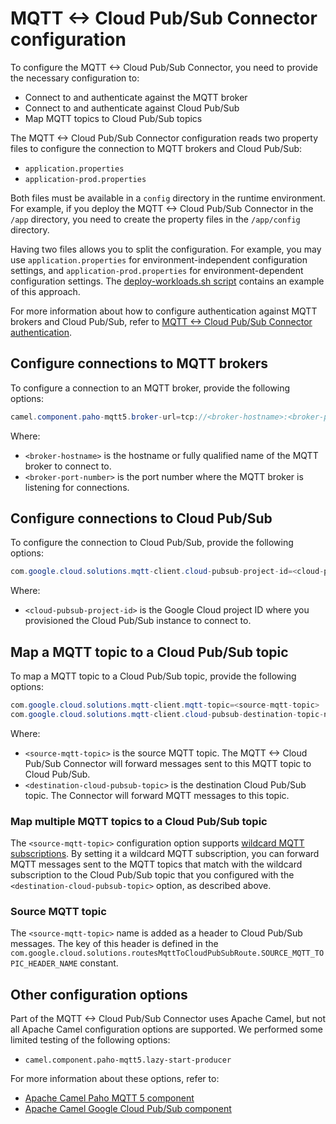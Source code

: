 # MQTT <-> Cloud Pub/Sub Connector configuration

To configure the MQTT <-> Cloud Pub/Sub Connector, you need to provide the necessary configuration
to:

- Connect to and authenticate against the MQTT broker
- Connect to and authenticate against Cloud Pub/Sub
- Map MQTT topics to Cloud Pub/Sub topics

The MQTT <-> Cloud Pub/Sub Connector configuration reads two property files to configure the
connection to MQTT brokers and Cloud Pub/Sub:

- `application.properties`
- `application-prod.properties`

Both files must be available in a `config` directory in the runtime environment. For example, if you
deploy the MQTT <-> Cloud Pub/Sub Connector in the `/app` directory, you need to create the property
files in the `/app/config` directory.

Having two files allows you to split the configuration. For example, you may use
`application.properties` for environment-independent configuration settings, and
`application-prod.properties` for environment-dependent configuration settings. The
[deploy-workloads.sh script](../scripts/deploy-workloads.sh) contains an example of this approach.

For more information about how to configure authentication against MQTT brokers and Cloud Pub/Sub,
refer to [MQTT <-> Cloud Pub/Sub Connector authentication](./authentication.md).

## Configure connections to MQTT brokers

To configure a connection to an MQTT broker, provide the following options:

```java
camel.component.paho-mqtt5.broker-url=tcp://<broker-hostname>:<broker-port-number>
```

Where:

- `<broker-hostname>` is the hostname or fully qualified name of the MQTT broker to connect to.
- `<broker-port-number>` is the port number where the MQTT broker is listening for connections.

## Configure connections to Cloud Pub/Sub

To configure the connection to Cloud Pub/Sub, provide the following options:

```java
com.google.cloud.solutions.mqtt-client.cloud-pubsub-project-id=<cloud-pubsub-project-id>
```

Where:

- `<cloud-pubsub-project-id>` is the Google Cloud project ID where you provisioned the Cloud Pub/Sub
    instance to connect to.

## Map a MQTT topic to a Cloud Pub/Sub topic

To map a MQTT topic to a Cloud Pub/Sub topic, provide the following options:

```java
com.google.cloud.solutions.mqtt-client.mqtt-topic=<source-mqtt-topic>
com.google.cloud.solutions.mqtt-client.cloud-pubsub-destination-topic-name=<destination-cloud-pubsub-topic>
```

Where:

- `<source-mqtt-topic>` is the source MQTT topic. The MQTT <-> Cloud Pub/Sub Connector will forward
    messages sent to this MQTT topic to Cloud Pub/Sub.
- `<destination-cloud-pubsub-topic>` is the destination Cloud Pub/Sub topic. The Connector will
    forward MQTT messages to this topic.

### Map multiple MQTT topics to a Cloud Pub/Sub topic

The `<source-mqtt-topic>` configuration option supports
[wildcard MQTT subscriptions](https://docs.oasis-open.org/mqtt/mqtt/v5.0/os/mqtt-v5.0-os.html#_Toc3901242).
By setting it a wildcard MQTT subscription, you can forward MQTT messages sent to the MQTT topics
that match with the wildcard subscription to the Cloud Pub/Sub topic that you configured with the
`<destination-cloud-pubsub-topic>` option, as described above.

### Source MQTT topic

The `<source-mqtt-topic>` name is added as a header to Cloud Pub/Sub messages.
The key of this header is defined in the
`com.google.cloud.solutions.routesMqttToCloudPubSubRoute.SOURCE_MQTT_TOPIC_HEADER_NAME`
constant.

## Other configuration options

Part of the MQTT <-> Cloud Pub/Sub Connector uses Apache Camel, but not all Apache Camel
configuration options are supported. We performed some limited testing of the following options:

- `camel.component.paho-mqtt5.lazy-start-producer`

For more information about these options, refer to:

- [Apache Camel Paho MQTT 5 component](https://camel.apache.org/components/latest/paho-mqtt5-component.html)
- [Apache Camel Google Cloud Pub/Sub component](https://camel.apache.org/components/latest/google-pubsub-component.html)
